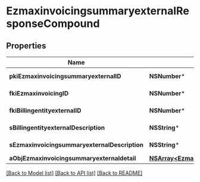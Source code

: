 # EzmaxinvoicingsummaryexternalResponseCompound

## Properties
Name | Type | Description | Notes
------------ | ------------- | ------------- | -------------
**pkiEzmaxinvoicingsummaryexternalID** | **NSNumber*** | The unique ID of the Ezmaxinvoicingsummaryexternal | [optional] 
**fkiEzmaxinvoicingID** | **NSNumber*** | The unique ID of the Ezmaxinvoicing | [optional] 
**fkiBillingentityexternalID** | **NSNumber*** | The unique ID of the Billingentityexternal | 
**sBillingentityexternalDescription** | **NSString*** | The description of the Billingentityexternal | 
**sEzmaxinvoicingsummaryexternalDescription** | **NSString*** | The description of the Ezmaxinvoicingsummaryexternal | 
**aObjEzmaxinvoicingsummaryexternaldetail** | [**NSArray&lt;EzmaxinvoicingsummaryexternaldetailResponseCompound&gt;***](EzmaxinvoicingsummaryexternaldetailResponseCompound.md) |  | 

[[Back to Model list]](../README.md#documentation-for-models) [[Back to API list]](../README.md#documentation-for-api-endpoints) [[Back to README]](../README.md)



